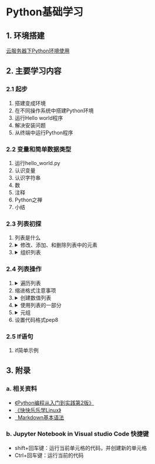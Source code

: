 <!--
    TODO:
    1.给README.me页面制作目录
    2.页面做重定向，让每次页面开始的位置是学习内容进行的位置
    3.加其他效果，待定
 -->
<html>

<body>
    <!-- 使用折叠的语法示例 -->
    <!-- <details>
        <summary>
            1.环境搭建
        </summary>
        <ul>
            <li>1</li>
            <li>
                <details>
                    <summary>2</summary>
                    <ol>
                        <li>1</li>
                        <li>2</li>
                        <li>3</li>
                    </ol>
                </details>
            </li>
            <li>3</li>
        </ul>
    </details> -->
    <h1>
        Python基础学习
    </h1>
    <h2>
        1. 环境搭建
    </h2>
    <a href="https://jhzxy4odk0.feishu.cn/wiki/wikcnO5QRv6AgqxG9w1n8oDpM3b" alt="Python云服务器环境">云服务器下Python环境使用</a>
    <h2>
        2. 主要学习内容
    </h2>
    <h3>
        2.1 起步
    </h3>
    <ol>
        <li>搭建变成环境</li>
        <li>在不同操作系统中搭建Python环境</li>
        <li>运行Hello world程序</li>
        <li>解决安装问题</li>
        <li>从终端中运行Python程序</li>
    </ol>
    <h3>
        2.2 变量和简单数据类型
    </h3>
    <ol>
        <li>运行hello_world.py</li>
        <li>认识变量</li>
        <li>认识字符串</li>
        <li>数</li>
        <li>注释</li>
        <li>Python之禅</li>
        <li>小结</li>
    </ol>
    <!-- 对于Markdown文件，如果用HTML语法来写的话，中间不能断 -->
    <h3>
        2.3 列表初探
    </h3>
    <ol>
        <li>列表是什么</li>
        <li>
            <details>
                <summary>修改、添加、和删除列表中的元素</summary>
                <ul>
                    <li>append()</li>
                    <li>insert()</li>
                    <li>del</li>
                    <li>pop()</li>
                    <li>remove()</li>
                </ul>
            </details>
        </li>
        <li>
            <details>
                <summary>组织列表</summary>
                <ul>
                    <li>sort()</li>
                    <li>sorted()</li>
                    <li>reverse()</li>
                    <li>len()</li>
                </ul>
            </details>
        </li>
    </ol>
    <h3>
        2.4 列表操作
    </h3>
    <ol>
        <li>
            <details>
                <summary>遍历列表
                </summary>
                <ul>
                    <li>学习for in</li>
                </ul>
            </details>
        </li>
        <li>缩进格式注意事项</li>
        <li>
            <details>
                <summary>创建数值列表</summary>
                <ul>
                    <li>range()</li>
                    <li>min()</li>
                    <li>max()</li>
                    <li>sum()</li>
                    <li>列表解析</li>
                </ul>
            </details>
        </li>
        <li>
            <details>
                <summary>使用列表的一部分</summary>
                <ul>
                    <li>切片[:]</li>
                    <li>遍历切片</li>
                    <li>复制切片</li>
                </ul>
            </details>
        </li>
        <li>
            <details>
                <summary>元组</summary>
                <ul>
                    <li>定义元组</li>
                    <li>遍历元组</li>
                    <li>修改元组变量</li>
                </ul>
            </details>
        </li>
        <li>设置代码格式pep8</li>
    </ol>
    <h3>
        2.5 If语句
    </h3>
    <ol>
        <li>if简单示例</li>
    </ol>
    <!--
            这个是分界线，上面的是学习内容，下面的是相关资料
         -->
    <h2>
        3. 附录
    </h2>
    <h3>
        a. 相关资料
    </h3>
    <ul>
        <li><a href="https://jhzxy4odk0.feishu.cn/wiki/wikcnE1N2WdiLmx2wEsxq7MNXPh">《Python编程从入门到实践第2版》</a></li>
        <li><a href="https://jhzxy4odk0.feishu.cn/wiki/wikcnGiv1aZCqwMTNsdjnN5iqoe">《快快乐乐学Linux》</a></li>
        <li><a href="https://markdown.com.cn/basic-syntax/" alt="markdown的基本语法">&nbsp;&nbsp;Markdown基本语法</a></li>
    </ul>
    <h3>
        b. Jupyter Notebook in Visual studio Code 快捷键
    </h3>
    <ul>
        <li>shift+回车键：运行当前单元格的代码，并创建新的单元格</li>
        <li>Ctrl+回车键：运行当前的代码</li>
    </ul>
</body>
</html>